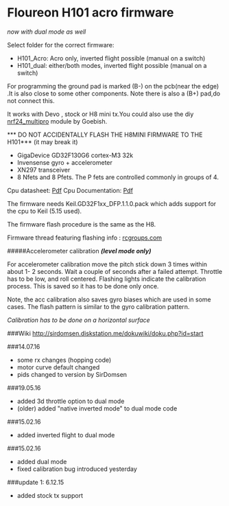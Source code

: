 # Floureon H101 acro firmware 

*now with dual mode as well*


Select folder for the correct firmware:
* H101_Acro: Acro only, inverted flight possible (manual on a switch)
* H101_dual: either/both modes, inverted flight possible (manual on a switch)


For programming the ground pad is marked (B-) on the pcb(near the edge) .It is also close to some other components. Note there is also a (B+) pad,do not connect this. 

It works with Devo , stock or H8 mini tx.You could also use the diy [nrf24_multipro](https://github.com/goebish/nrf24_multipro) module by Goebish.

*** DO NOT ACCIDENTALLY FLASH THE H8MINI FIRMWARE TO THE H101*** (it may break it)


 * GigaDevice GD32F130G6 cortex-M3 32k
 * Invensense gyro + accelerometer
 * XN297 transceiver
 * 8 Nfets and 8 Pfets. The P fets are controlled commonly in groups of 4.


Cpu datasheet: [Pdf](https://app.box.com/s/3zi661iffmit1rwda499wu8vycv03biv) Cpu Documentation: [Pdf](https://app.box.com/s/pehsanvluc40qu8k2036sbjk5ti08y2m)

The firmware needs Keil.GD32F1xx_DFP.1.1.0.pack which adds support for the cpu to Keil (5.15 used).


The firmware flash procedure is the same as the H8.

Firmware thread featuring flashing info : [rcgroups.com](http://www.rcgroups.com/forums/showthread.php?t=2512604)


#####Accelerometer calibration ***(level mode only)***

For accelerometer calibration move the pitch stick down 3 times within about 1- 2 seconds. Wait a couple of seconds after a failed attempt. Throttle has to be low, and roll centered. Flashing lights indicate the calibration process. This is saved so it has to be done only once.

Note, the acc calibration also saves gyro biases which are used in some cases. The flash pattern is similar to the gyro calibration pattern.

*Calibration has to be done on a horizontal surface*

###Wiki
http://sirdomsen.diskstation.me/dokuwiki/doku.php?id=start

###14.07.16
* some rx changes (hopping code)
* motor curve default changed
* pids changed to version by SirDomsen

###19.05.16
* added 3d throttle option to dual mode
* (older) added "native inverted mode" to dual mode code

###15.02.16
* added inverted flight to dual mode

###15.02.16
* added dual mode
* fixed calibration bug introduced yesterday

###update 1: 6.12.15
* added stock tx support



